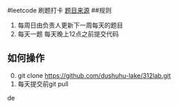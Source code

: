 #leetcode 刷题打卡
[题目来源](https://leetcode-cn.com/problemset/all/)
##规则
1. 每周日由负责人更新下一周每天的题目
2. 每天一题 每天晚上12点之前提交代码

## 如何操作
0. git clone https://github.com/dushuhu-lake/312lab.git
1. 每天提交前git pull

de 
